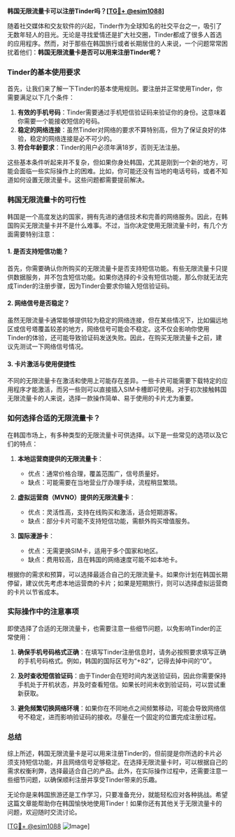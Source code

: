 **韩国无限流量卡可以注册Tinder吗？[[TG💪+ @esim1088](https://t.me/s/esim1088)]**

随着社交媒体和交友软件的兴起，Tinder作为全球知名的社交平台之一，吸引了无数年轻人的目光。无论是寻找爱情还是扩大社交圈，Tinder都成了很多人首选的应用程序。然而，对于那些在韩国旅行或者长期居住的人来说，一个问题常常困扰着他们：**韩国无限流量卡是否可以用来注册Tinder呢？**

### Tinder的基本使用要求

首先，让我们来了解一下Tinder的基本使用规则。要注册并正常使用Tinder，你需要满足以下几个条件：

1. **有效的手机号码**：Tinder需要通过手机短信验证码来验证你的身份。这意味着你需要一个能接收短信的号码。
2. **稳定的网络连接**：虽然Tinder对网络的要求不算特别高，但为了保证良好的体验，稳定的网络连接是必不可少的。
3. **符合年龄要求**：Tinder的用户必须年满18岁，否则无法注册。

这些基本条件听起来并不复杂，但如果你身处韩国，尤其是刚到一个新的地方，可能会面临一些实际操作上的困难。比如，你可能还没有当地的电话号码，或者不知道如何设置无限流量卡。这些问题都需要提前解决。

### 韩国无限流量卡的可行性

韩国是一个高度发达的国家，拥有先进的通信技术和完善的网络服务。因此，在韩国购买无限流量卡并不是什么难事。不过，当你决定使用无限流量卡时，有几个方面需要特别注意：

#### 1. 是否支持短信功能？

首先，你需要确认你所购买的无限流量卡是否支持短信功能。有些无限流量卡只提供数据服务，并不包含短信功能。如果你选择的卡没有短信功能，那么你就无法完成Tinder的注册步骤，因为Tinder会要求你输入短信验证码。

#### 2. 网络信号是否稳定？

虽然无限流量卡通常能够提供较为稳定的网络连接，但在某些情况下，比如偏远地区或信号塔覆盖较差的地方，网络信号可能会不稳定。这不仅会影响你使用Tinder的体验，还可能导致验证码发送失败。因此，在购买无限流量卡之前，建议先测试一下网络信号情况。

#### 3. 卡片激活与使用便捷性

不同的无限流量卡在激活和使用上可能存在差异。一些卡片可能需要下载特定的应用程序才能激活，而另一些则可以直接插入SIM卡槽即可使用。对于初次接触韩国无限流量卡的人来说，选择一款操作简单、易于使用的卡片尤为重要。

### 如何选择合适的无限流量卡？

在韩国市场上，有多种类型的无限流量卡可供选择。以下是一些常见的选项以及它们的特点：

1. **本地运营商提供的无限流量卡**：
   - 优点：通常价格合理，覆盖范围广，信号质量好。
   - 缺点：可能需要在当地营业厅办理手续，流程稍显繁琐。

2. **虚拟运营商（MVNO）提供的无限流量卡**：
   - 优点：灵活性高，支持在线购买和激活，适合短期游客。
   - 缺点：部分卡片可能不支持短信功能，需额外购买增值服务。

3. **国际漫游卡**：
   - 优点：无需更换SIM卡，适用于多个国家和地区。
   - 缺点：费用较高，且在韩国的网络速度可能不如本地卡。

根据你的需求和预算，可以选择最适合自己的无限流量卡。如果你计划在韩国长期停留，建议优先考虑本地运营商的卡片；如果是短期旅行，则可以选择虚拟运营商的卡片以节省成本。

### 实际操作中的注意事项

即使选择了合适的无限流量卡，也需要注意一些细节问题，以免影响Tinder的正常使用：

1. **确保手机号码格式正确**：在填写Tinder注册信息时，请务必按照要求填写正确的手机号码格式。例如，韩国的国际区号为“+82”，记得去掉中间的“0”。

2. **及时查收短信验证码**：由于Tinder会在短时间内发送验证码，因此你需要保持手机处于开机状态，并及时查看短信。如果长时间未收到验证码，可以尝试重新获取。

3. **避免频繁切换网络环境**：如果你在不同地点之间频繁移动，可能会导致网络信号不稳定，进而影响验证码的接收。尽量在一个固定的位置完成注册过程。

### 总结

综上所述，韩国无限流量卡是可以用来注册Tinder的，但前提是你所选的卡片必须支持短信功能，并且网络信号足够稳定。在选择无限流量卡时，可以根据自己的需求权衡利弊，选择最适合自己的产品。此外，在实际操作过程中，还需要注意一些细节问题，以确保顺利注册并享受Tinder带来的乐趣。

无论你是来韩国旅游还是工作学习，只要准备充分，就能轻松应对各种挑战。希望这篇文章能帮助你在韩国愉快地使用Tinder！如果你还有其他关于无限流量卡的问题，欢迎随时交流讨论。

[[TG💪+ @esim1088](https://t.me/s/esim1088) ![Image](https://i.postimg.cc/4NQfJmqS/Snipaste-2025-05-13-00-14-12.png)]